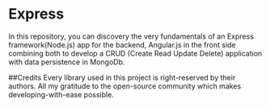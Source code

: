 # Express
In this repository, you can discovery the very fundamentals of an Express framework(Node.js) app for the backend, Angular.js in the front side combining both to 
develop a CRUD (Create Read Update Delete) application with data persistence in MongoDb.

##Credits
Every library used in this project is right-reserved by their authors. All my gratitude to the open-source community which makes
developing-with-ease possible.
